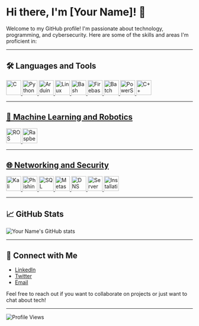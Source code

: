 # Hi there, I'm [Your Name]! 👋

Welcome to my GitHub profile! I'm passionate about technology, programming, and cybersecurity. Here are some of the skills and areas I'm proficient in:

---

## 🛠️ Languages and Tools

<p align="left">
  <a href="https://www.cprogramming.com/" target="_blank" rel="noreferrer">
    <img src="https://cdn.jsdelivr.net/gh/devicons/devicon/icons/c/c-original.svg" alt="C" width="40" height="40"/>
  </a>
  <a href="https://www.python.org/" target="_blank" rel="noreferrer">
    <img src="https://cdn.jsdelivr.net/gh/devicons/devicon/icons/python/python-original.svg" alt="Python" width="40" height="40"/>
  </a>
  <a href="https://www.arduino.cc/" target="_blank" rel="noreferrer">
    <img src="https://cdn.jsdelivr.net/gh/devicons/devicon/icons/arduino/arduino-original.svg" alt="Arduino" width="40" height="40"/>
  </a>
  <a href="https://www.linux.org/" target="_blank" rel="noreferrer">
    <img src="https://cdn.jsdelivr.net/gh/devicons/devicon/icons/linux/linux-original.svg" alt="Linux" width="40" height="40"/>
  </a>
  <a href="https://www.gnu.org/software/bash/" target="_blank" rel="noreferrer">
    <img src="https://cdn.jsdelivr.net/gh/devicons/devicon/icons/bash/bash-original.svg" alt="Bash" width="40" height="40"/>
  </a>
  <a href="https://firebase.google.com/" target="_blank" rel="noreferrer">
    <img src="https://cdn.jsdelivr.net/gh/devicons/devicon/icons/firebase/firebase-plain.svg" alt="Firebase" width="40" height="40"/>
  </a>
  <a href="https://learn.microsoft.com/en-us/windows-server/administration/windows-commands/windows-commands" target="_blank" rel="noreferrer">
    <img src="https://img.icons8.com/color/48/000000/console.png" alt="Batch Scripting" width="40" height="40"/>
  </a>
  <a href="https://learn.microsoft.com/en-us/powershell/" target="_blank" rel="noreferrer">
    <img src="https://img.icons8.com/color/48/000000/powershell.png" alt="PowerShell" width="40" height="40"/>
  </a>
  <a href="https://en.wikipedia.org/wiki/C%2B%2B" target="_blank" rel="noreferrer">
    <img src="https://cdn.jsdelivr.net/gh/devicons/devicon/icons/cplusplus/cplusplus-original.svg" alt="C++" width="40" height="40"/>

</p>

---

## 🤖 Machine Learning and Robotics


  <a href="https://www.ros.org/" target="_blank" rel="noreferrer">
    <img src="https://cdn.jsdelivr.net/gh/devicons/devicon/icons/ros/ros-original.svg" alt="ROS" width="40" height="40"/>
  </a>
  <a href="https://www.raspberrypi.org/" target="_blank" rel="noreferrer">
    <img src="https://cdn.jsdelivr.net/gh/devicons/devicon/icons/raspberrypi/raspberrypi-original.svg" alt="Raspberry Pi" width="40" height="40"/>

</p>

---

## 🌐 Networking and Security

<p align="left">
  <a href="https://www.kali.org/" target="_blank" rel="noreferrer">
    <img src="https://www.kali.org/images/kali-dragon-icon.svg" alt="Kali Linux" width="40" height="40"/>
  </a>
 
  <a href="https://en.wikipedia.org/wiki/Phishing" target="_blank" rel="noreferrer">
    <img src="https://img.icons8.com/color/48/000000/phishing.png" alt="Phishing" width="40" height="40"/>

  <a href="https://en.wikipedia.org/wiki/SQL_injection" target="_blank" rel="noreferrer">
    <img src="https://img.icons8.com/color/48/000000/sql.png" alt="SQL Injection" width="40" height="40"/>
  </a>
  <a href="https://www.metasploit.com/" target="_blank" rel="noreferrer">
    <img src="https://img.icons8.com/color/48/000000/metasploit.png" alt="Metasploit" width="40" height="40"/>
  </a>
  <a href="https://en.wikipedia.org/wiki/DNS_spoofing" target="_blank" rel="noreferrer">
    <img src="https://img.icons8.com/color/48/000000/dns.png" alt="DNS Spoofing" width="40" height="40"/>
  </a>
  <a href="https://en.wikipedia.org/wiki/Server_(computing)" target="_blank" rel="noreferrer">
    <img src="https://img.icons8.com/color/48/000000/server.png" alt="Server" width="40" height="40"/>
  </a>
  <a href="https://en.wikipedia.org/wiki/Software_installation" target="_blank" rel="noreferrer">
    <img src="https://img.icons8.com/color/48/000000/installing-updates.png" alt="Installation" width="40" height="40"/>
  </a>
  
</p>

---

## 📈 GitHub Stats

![Your Name's GitHub stats](https://github-readme-stats.vercel.app/api?username=manioxx&show_icons=true&theme=radical)

---

## 🔗 Connect with Me

- [LinkedIn](https://www.linkedin.com/in/manzil-shrestha-09a696254/)
- [Twitter](https://x.com/its_me_manzil)
- [Email](mailto:manzilshrestha@proton.me)

Feel free to reach out if you want to collaborate on projects or just want to chat about tech!

---

![Profile Views](https://komarev.com/ghpvc/?username=yourusername&color=brightgreen)

